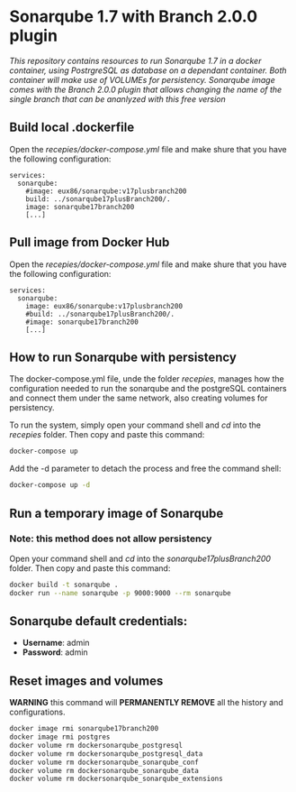 
# Sonarqube 1.7 with Branch 2.0.0 plugin

*This repository contains resources to run Sonarqube 1.7 in a docker container, using PostrgreSQL as database on a dependant container. Both container will make use of VOLUMEs for persistency.*
*Sonarqube image comes with the Branch 2.0.0 plugin that allows changing the name of the single branch that can be ananlyzed with this free version*

## Build local .dockerfile 
Open the *recepies/docker-compose.yml* file and make shure that you have the following configuration:

```
services:
  sonarqube:
    #image: eux86/sonarqube:v17plusbranch200
    build: ../sonarqube17plusBranch200/.
    image: sonarqube17branch200
    [...]
```

## Pull image from Docker Hub
Open the *recepies/docker-compose.yml* file and make shure that you have the following configuration:

```
services:
  sonarqube:
    image: eux86/sonarqube:v17plusbranch200
    #build: ../sonarqube17plusBranch200/.
    #image: sonarqube17branch200
    [...]
```

## How to run Sonarqube with persistency
The docker-compose.yml file, unde the folder *recepies*, manages how the configuration needed to run the sonarqube and the postgreSQL containers and connect them under the same network, also creating volumes for persistency.

To run the system, simply open your command shell and *cd* into the *recepies* folder. Then copy and paste this command:

```bash
docker-compose up
``` 

Add the -d parameter to detach the process and free the command shell:
```bash
docker-compose up -d
``` 

## Run a temporary image of Sonarqube 
### Note: this method does not allow persistency

Open your command shell and *cd* into the *sonarqube17plusBranch200* folder. Then copy and paste this command:

```bash
docker build -t sonarqube .
docker run --name sonarqube -p 9000:9000 --rm sonarqube
``` 

## Sonarqube default credentials:
* **Username**: admin
* **Password**: admin


## Reset images and volumes
**WARNING** this command will **PERMANENTLY REMOVE** all the history and configurations.

```bash
docker image rmi sonarqube17branch200
docker image rmi postgres
docker volume rm dockersonarqube_postgresql
docker volume rm dockersonarqube_postgresql_data
docker volume rm dockersonarqube_sonarqube_conf
docker volume rm dockersonarqube_sonarqube_data
docker volume rm dockersonarqube_sonarqube_extensions
``` 

